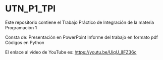 # UTN_P1_TPI

Este repositorio contiene el Trabajo Práctico de Integración de la materia Programación 1

Consta de:
Presentación en PowerPoint
Informe del trabajo en formato pdf
Códigos en Python

El enlace al video de YouTube es: https://youtu.be/UiqU_8FZ36c
